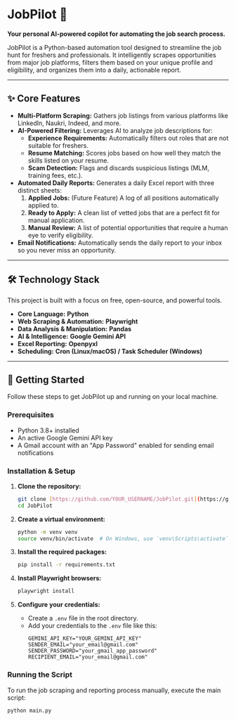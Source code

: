 # JobPilot 🚀

**Your personal AI-powered copilot for automating the job search process.**

JobPilot is a Python-based automation tool designed to streamline the job hunt for freshers and professionals. It intelligently scrapes opportunities from major job platforms, filters them based on your unique profile and eligibility, and organizes them into a daily, actionable report.

---

## ✨ Core Features

* **Multi-Platform Scraping:** Gathers job listings from various platforms like LinkedIn, Naukri, Indeed, and more.
* **AI-Powered Filtering:** Leverages AI to analyze job descriptions for:
    * **Experience Requirements:** Automatically filters out roles that are not suitable for freshers.
    * **Resume Matching:** Scores jobs based on how well they match the skills listed on your resume.
    * **Scam Detection:** Flags and discards suspicious listings (MLM, training fees, etc.).
* **Automated Daily Reports:** Generates a daily Excel report with three distinct sheets:
    1.  **Applied Jobs:** (Future Feature) A log of all positions automatically applied to.
    2.  **Ready to Apply:** A clean list of vetted jobs that are a perfect fit for manual application.
    3.  **Manual Review:** A list of potential opportunities that require a human eye to verify eligibility.
* **Email Notifications:** Automatically sends the daily report to your inbox so you never miss an opportunity.

---

## 🛠️ Technology Stack

This project is built with a focus on free, open-source, and powerful tools.

* **Core Language:** **Python**
* **Web Scraping & Automation:** **Playwright**
* **Data Analysis & Manipulation:** **Pandas**
* **AI & Intelligence:** **Google Gemini API**
* **Excel Reporting:** **Openpyxl**
* **Scheduling:** **Cron (Linux/macOS) / Task Scheduler (Windows)**



---

## 🏁 Getting Started

Follow these steps to get JobPilot up and running on your local machine.

### Prerequisites

* Python 3.8+ installed
* An active Google Gemini API key
* A Gmail account with an "App Password" enabled for sending email notifications

### Installation & Setup

1.  **Clone the repository:**
    ```bash
    git clone [https://github.com/YOUR_USERNAME/JobPilot.git](https://github.com/YOUR_USERNAME/JobPilot.git)
    cd JobPilot
    ```

2.  **Create a virtual environment:**
    ```bash
    python -m venv venv
    source venv/bin/activate  # On Windows, use `venv\Scripts\activate`
    ```

3.  **Install the required packages:**
    ```bash
    pip install -r requirements.txt
    ```

4.  **Install Playwright browsers:**
    ```bash
    playwright install
    ```

5.  **Configure your credentials:**
    * Create a `.env` file in the root directory.
    * Add your credentials to the `.env` file like this:
        ```env
        GEMINI_API_KEY="YOUR_GEMINI_API_KEY"
        SENDER_EMAIL="your_email@gmail.com"
        SENDER_PASSWORD="your_gmail_app_password"
        RECIPIENT_EMAIL="your_email@gmail.com"
        ```

### Running the Script

To run the job scraping and reporting process manually, execute the main script:

```bash
python main.py